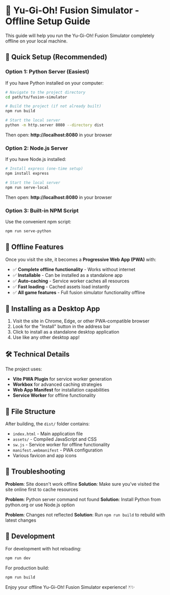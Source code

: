 # 🎴 Yu-Gi-Oh! Fusion Simulator - Offline Setup Guide

This guide will help you run the Yu-Gi-Oh! Fusion Simulator completely offline on your local machine.

## 🚀 Quick Setup (Recommended)

### Option 1: Python Server (Easiest)
If you have Python installed on your computer:

```bash
# Navigate to the project directory
cd path/to/fusion-simulator

# Build the project (if not already built)
npm run build

# Start the local server
python -m http.server 8080 --directory dist
```

Then open: **http://localhost:8080** in your browser

### Option 2: Node.js Server
If you have Node.js installed:

```bash
# Install express (one-time setup)
npm install express

# Start the local server
npm run serve-local
```

Then open: **http://localhost:8080** in your browser

### Option 3: Built-in NPM Script
Use the convenient npm script:

```bash
npm run serve-python
```

## 🔌 Offline Features

Once you visit the site, it becomes a **Progressive Web App (PWA)** with:

- ✅ **Complete offline functionality** - Works without internet
- ✅ **Installable** - Can be installed as a standalone app
- ✅ **Auto-caching** - Service worker caches all resources
- ✅ **Fast loading** - Cached assets load instantly
- ✅ **All game features** - Full fusion simulator functionality offline

## 📱 Installing as a Desktop App

1. Visit the site in Chrome, Edge, or other PWA-compatible browser
2. Look for the "Install" button in the address bar
3. Click to install as a standalone desktop application
4. Use like any other desktop app!

## 🛠️ Technical Details

The project uses:
- **Vite PWA Plugin** for service worker generation
- **Workbox** for advanced caching strategies
- **Web App Manifest** for installation capabilities
- **Service Worker** for offline functionality

## 📂 File Structure

After building, the `dist/` folder contains:
- `index.html` - Main application file
- `assets/` - Compiled JavaScript and CSS
- `sw.js` - Service worker for offline functionality
- `manifest.webmanifest` - PWA configuration
- Various favicon and app icons

## 🔧 Troubleshooting

**Problem**: Site doesn't work offline
**Solution**: Make sure you've visited the site online first to cache resources

**Problem**: Python server command not found
**Solution**: Install Python from python.org or use Node.js option

**Problem**: Changes not reflected
**Solution**: Run `npm run build` to rebuild with latest changes

## 🎯 Development

For development with hot reloading:
```bash
npm run dev
```

For production build:
```bash
npm run build
```

Enjoy your offline Yu-Gi-Oh! Fusion Simulator experience! 🃏✨